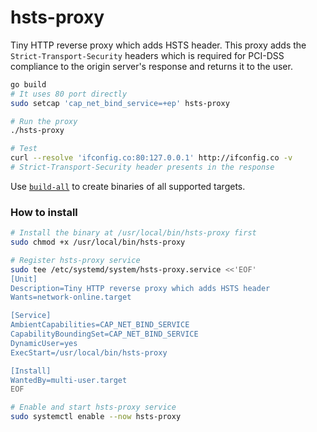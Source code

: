 hsts-proxy
========
Tiny HTTP reverse proxy which adds HSTS header. This proxy adds the
`Strict-Transport-Security` headers which is required for PCI-DSS compliance to
the origin server's response and returns it to the user.

```bash
go build
# It uses 80 port directly
sudo setcap 'cap_net_bind_service=+ep' hsts-proxy

# Run the proxy
./hsts-proxy

# Test
curl --resolve 'ifconfig.co:80:127.0.0.1' http://ifconfig.co -v
# Strict-Transport-Security header presents in the response
```

Use [`build-all`] to create binaries of all supported targets.

### How to install
```bash
# Install the binary at /usr/local/bin/hsts-proxy first
sudo chmod +x /usr/local/bin/hsts-proxy

# Register hsts-proxy service
sudo tee /etc/systemd/system/hsts-proxy.service <<'EOF'
[Unit]
Description=Tiny HTTP reverse proxy which adds HSTS header
Wants=network-online.target

[Service]
AmbientCapabilities=CAP_NET_BIND_SERVICE
CapabilityBoundingSet=CAP_NET_BIND_SERVICE
DynamicUser=yes
ExecStart=/usr/local/bin/hsts-proxy

[Install]
WantedBy=multi-user.target
EOF

# Enable and start hsts-proxy service
sudo systemctl enable --now hsts-proxy
```

[`build-all`]: build-all
